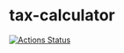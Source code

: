 # tax-calculator

[![Actions Status](https://github.com/nasiroudin/tax-calculator/workflows/build/badge.svg)](https://github.com/nasiroudin/tax-calculator/actions)
